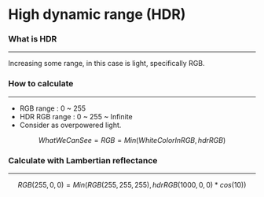 # High dynamic range (HDR)
### What is HDR
---
Increasing some range, in this case is light, specifically RGB.

### How to calculate
---
- RGB range : 0 ~ 255
- HDR RGB range : 0 ~ 255 ~ Infinite
- Consider as overpowered light.

$$
WhatWeCanSee = RGB = Min(WhiteColorInRGB, hdrRGB)
$$

### Calculate with Lambertian reflectance
---
$$
RGB(255, 0, 0) = Min(RGB(255, 255, 255), hdrRGB (1000, 0, 0)* cos(10))
$$